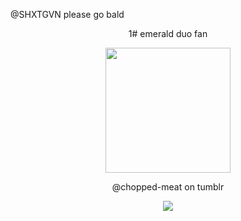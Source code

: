 @SHXTGVN please go bald

<p align="center">
1# emerald duo fan

<p align="center">
<img src="https://file.garden/ZrPqBUEI4Dz27rRP/github.emeraldduo" width="200">
</p>

<p align="center">
@chopped-meat on tumblr

<p align="center">
<img src="https://komarev.com/ghpvc/?username=axeofpeace&color=5C5C5C&style=flat-square&label=⠀⠀nerds⠀⠀">
